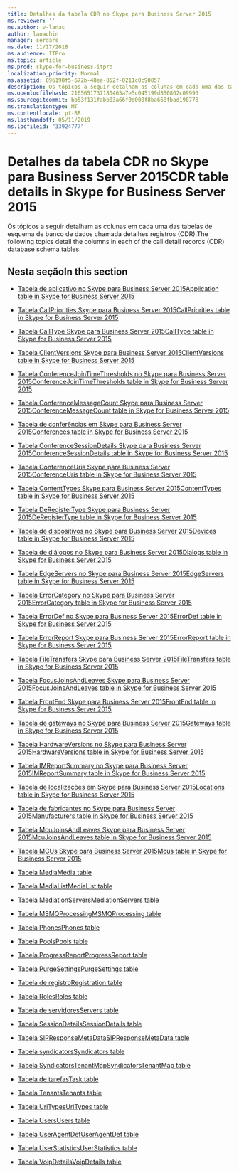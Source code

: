 ```yaml
---
title: Detalhes da tabela CDR no Skype para Business Server 2015
ms.reviewer: ''
ms.author: v-lanac
author: lanachin
manager: serdars
ms.date: 11/17/2018
ms.audience: ITPro
ms.topic: article
ms.prod: skype-for-business-itpro
localization_priority: Normal
ms.assetid: 896198f5-672b-48ea-852f-0211c0c90857
description: Os tópicos a seguir detalham as colunas em cada uma das tabelas de esquema de banco de dados chamada detalhes registros (CDR).
ms.openlocfilehash: 2165651737180465a7e5c045199d850862c09993
ms.sourcegitcommit: bb53f131fabb03a66f0d000f8ba668fbad190778
ms.translationtype: MT
ms.contentlocale: pt-BR
ms.lasthandoff: 05/11/2019
ms.locfileid: "33924777"
---
```

# <a name="cdr-table-details-in-skype-for-business-server-2015"></a><span data-ttu-id="69166-103">Detalhes da tabela CDR no Skype para Business Server 2015</span><span class="sxs-lookup"><span data-stu-id="69166-103">CDR table details in Skype for Business Server 2015</span></span>
 
<span data-ttu-id="69166-104">Os tópicos a seguir detalham as colunas em cada uma das tabelas de esquema de banco de dados chamada detalhes registros (CDR).</span><span class="sxs-lookup"><span data-stu-id="69166-104">The following topics detail the columns in each of the call detail records (CDR) database schema tables.</span></span>
  
## <a name="in-this-section"></a><span data-ttu-id="69166-105">Nesta seção</span><span class="sxs-lookup"><span data-stu-id="69166-105">In this section</span></span>

- [<span data-ttu-id="69166-106">Tabela de aplicativo no Skype para Business Server 2015</span><span class="sxs-lookup"><span data-stu-id="69166-106">Application table in Skype for Business Server 2015</span></span>](application.md)
    
- [<span data-ttu-id="69166-107">Tabela CallPriorities Skype para Business Server 2015</span><span class="sxs-lookup"><span data-stu-id="69166-107">CallPriorities table in Skype for Business Server 2015</span></span>](callpriorities.md)
    
- [<span data-ttu-id="69166-108">Tabela CallType Skype para Business Server 2015</span><span class="sxs-lookup"><span data-stu-id="69166-108">CallType table in Skype for Business Server 2015</span></span>](calltype.md)
    
- [<span data-ttu-id="69166-109">Tabela ClientVersions Skype para Business Server 2015</span><span class="sxs-lookup"><span data-stu-id="69166-109">ClientVersions table in Skype for Business Server 2015</span></span>](clientversions.md)
    
- [<span data-ttu-id="69166-110">Tabela ConferenceJoinTimeThresholds no Skype para Business Server 2015</span><span class="sxs-lookup"><span data-stu-id="69166-110">ConferenceJoinTimeThresholds table in Skype for Business Server 2015</span></span>](conferencejointimethresholds.md)
    
- [<span data-ttu-id="69166-111">Tabela ConferenceMessageCount Skype para Business Server 2015</span><span class="sxs-lookup"><span data-stu-id="69166-111">ConferenceMessageCount table in Skype for Business Server 2015</span></span>](conferencemessagecount.md)
    
- [<span data-ttu-id="69166-112">Tabela de conferências em Skype para Business Server 2015</span><span class="sxs-lookup"><span data-stu-id="69166-112">Conferences table in Skype for Business Server 2015</span></span>](conferences.md)
    
- [<span data-ttu-id="69166-113">Tabela ConferenceSessionDetails Skype para Business Server 2015</span><span class="sxs-lookup"><span data-stu-id="69166-113">ConferenceSessionDetails table in Skype for Business Server 2015</span></span>](conferencesessiondetails-0.md)
    
- [<span data-ttu-id="69166-114">Tabela ConferenceUris Skype para Business Server 2015</span><span class="sxs-lookup"><span data-stu-id="69166-114">ConferenceUris table in Skype for Business Server 2015</span></span>](conferenceuris.md)
    
- [<span data-ttu-id="69166-115">Tabela ContentTypes Skype para Business Server 2015</span><span class="sxs-lookup"><span data-stu-id="69166-115">ContentTypes table in Skype for Business Server 2015</span></span>](contenttypes.md)
    
- [<span data-ttu-id="69166-116">Tabela DeRegisterType Skype para Business Server 2015</span><span class="sxs-lookup"><span data-stu-id="69166-116">DeRegisterType table in Skype for Business Server 2015</span></span>](deregistertype.md)
    
- [<span data-ttu-id="69166-117">Tabela de dispositivos no Skype para Business Server 2015</span><span class="sxs-lookup"><span data-stu-id="69166-117">Devices table in Skype for Business Server 2015</span></span>](devices.md)
    
- [<span data-ttu-id="69166-118">Tabela de diálogos no Skype para Business Server 2015</span><span class="sxs-lookup"><span data-stu-id="69166-118">Dialogs table in Skype for Business Server 2015</span></span>](dialogs.md)
    
- [<span data-ttu-id="69166-119">Tabela EdgeServers no Skype para Business Server 2015</span><span class="sxs-lookup"><span data-stu-id="69166-119">EdgeServers table in Skype for Business Server 2015</span></span>](edgeservers.md)
    
- [<span data-ttu-id="69166-120">Tabela ErrorCategory no Skype para Business Server 2015</span><span class="sxs-lookup"><span data-stu-id="69166-120">ErrorCategory table in Skype for Business Server 2015</span></span>](errorcategory.md)
    
- [<span data-ttu-id="69166-121">Tabela ErrorDef no Skype para Business Server 2015</span><span class="sxs-lookup"><span data-stu-id="69166-121">ErrorDef table in Skype for Business Server 2015</span></span>](errordef.md)
    
- [<span data-ttu-id="69166-122">Tabela ErrorReport Skype para Business Server 2015</span><span class="sxs-lookup"><span data-stu-id="69166-122">ErrorReport table in Skype for Business Server 2015</span></span>](errorreport.md)
    
- [<span data-ttu-id="69166-123">Tabela FileTransfers Skype para Business Server 2015</span><span class="sxs-lookup"><span data-stu-id="69166-123">FileTransfers table in Skype for Business Server 2015</span></span>](filetransfers-0.md)
    
- [<span data-ttu-id="69166-124">Tabela FocusJoinsAndLeaves Skype para Business Server 2015</span><span class="sxs-lookup"><span data-stu-id="69166-124">FocusJoinsAndLeaves table in Skype for Business Server 2015</span></span>](focusjoinsandleaves.md)
    
- [<span data-ttu-id="69166-125">Tabela FrontEnd Skype para Business Server 2015</span><span class="sxs-lookup"><span data-stu-id="69166-125">FrontEnd table in Skype for Business Server 2015</span></span>](frontend.md)
    
- [<span data-ttu-id="69166-126">Tabela de gateways no Skype para Business Server 2015</span><span class="sxs-lookup"><span data-stu-id="69166-126">Gateways table in Skype for Business Server 2015</span></span>](gateways.md)
    
- [<span data-ttu-id="69166-127">Tabela HardwareVersions no Skype para Business Server 2015</span><span class="sxs-lookup"><span data-stu-id="69166-127">HardwareVersions table in Skype for Business Server 2015</span></span>](hardwareversions.md)
    
- [<span data-ttu-id="69166-128">Tabela IMReportSummary no Skype para Business Server 2015</span><span class="sxs-lookup"><span data-stu-id="69166-128">IMReportSummary table in Skype for Business Server 2015</span></span>](imreportsummary.md)
    
- [<span data-ttu-id="69166-129">Tabela de localizações em Skype para Business Server 2015</span><span class="sxs-lookup"><span data-stu-id="69166-129">Locations table in Skype for Business Server 2015</span></span>](locations.md)
    
- [<span data-ttu-id="69166-130">Tabela de fabricantes no Skype para Business Server 2015</span><span class="sxs-lookup"><span data-stu-id="69166-130">Manufacturers table in Skype for Business Server 2015</span></span>](manufacturers.md)
    
- [<span data-ttu-id="69166-131">Tabela McuJoinsAndLeaves Skype para Business Server 2015</span><span class="sxs-lookup"><span data-stu-id="69166-131">McuJoinsAndLeaves table in Skype for Business Server 2015</span></span>](mcujoinsandleaves.md)
    
- [<span data-ttu-id="69166-132">Tabela MCUs Skype para Business Server 2015</span><span class="sxs-lookup"><span data-stu-id="69166-132">Mcus table in Skype for Business Server 2015</span></span>](mcus.md)
    
- [<span data-ttu-id="69166-133">Tabela Media</span><span class="sxs-lookup"><span data-stu-id="69166-133">Media table</span></span>](media.md)
    
- [<span data-ttu-id="69166-134">Tabela MediaList</span><span class="sxs-lookup"><span data-stu-id="69166-134">MediaList table</span></span>](medialist.md)
    
- [<span data-ttu-id="69166-135">Tabela MediationServers</span><span class="sxs-lookup"><span data-stu-id="69166-135">MediationServers table</span></span>](mediationservers.md)
    
- [<span data-ttu-id="69166-136">Tabela MSMQProcessing</span><span class="sxs-lookup"><span data-stu-id="69166-136">MSMQProcessing table</span></span>](msmqprocessing.md)
    
- [<span data-ttu-id="69166-137">Tabela Phones</span><span class="sxs-lookup"><span data-stu-id="69166-137">Phones table</span></span>](phones.md)
    
- [<span data-ttu-id="69166-138">Tabela Pools</span><span class="sxs-lookup"><span data-stu-id="69166-138">Pools table</span></span>](pools.md)
    
- [<span data-ttu-id="69166-139">Tabela ProgressReport</span><span class="sxs-lookup"><span data-stu-id="69166-139">ProgressReport table</span></span>](progressreport.md)
    
- [<span data-ttu-id="69166-140">Tabela PurgeSettings</span><span class="sxs-lookup"><span data-stu-id="69166-140">PurgeSettings table</span></span>](purgesettings.md)
    
- [<span data-ttu-id="69166-141">Tabela de registro</span><span class="sxs-lookup"><span data-stu-id="69166-141">Registration table</span></span>](registration.md)
    
- [<span data-ttu-id="69166-142">Tabela Roles</span><span class="sxs-lookup"><span data-stu-id="69166-142">Roles table</span></span>](roles.md)
    
- [<span data-ttu-id="69166-143">Tabela de servidores</span><span class="sxs-lookup"><span data-stu-id="69166-143">Servers table</span></span>](servers.md)
    
- [<span data-ttu-id="69166-144">Tabela SessionDetails</span><span class="sxs-lookup"><span data-stu-id="69166-144">SessionDetails table</span></span>](sessiondetails.md)
    
- [<span data-ttu-id="69166-145">Tabela SIPResponseMetaData</span><span class="sxs-lookup"><span data-stu-id="69166-145">SIPResponseMetaData table</span></span>](sipresponsemetadata.md)
    
- [<span data-ttu-id="69166-146">Tabela syndicators</span><span class="sxs-lookup"><span data-stu-id="69166-146">Syndicators table</span></span>](syndicators.md)
    
- [<span data-ttu-id="69166-147">Tabela SyndicatorsTenantMap</span><span class="sxs-lookup"><span data-stu-id="69166-147">SyndicatorsTenantMap table</span></span>](syndicatorstenantmap.md)
    
- [<span data-ttu-id="69166-148">Tabela de tarefas</span><span class="sxs-lookup"><span data-stu-id="69166-148">Task table</span></span>](task.md)
    
- [<span data-ttu-id="69166-149">Tabela Tenants</span><span class="sxs-lookup"><span data-stu-id="69166-149">Tenants table</span></span>](tenants.md)
    
- [<span data-ttu-id="69166-150">Tabela UriTypes</span><span class="sxs-lookup"><span data-stu-id="69166-150">UriTypes table</span></span>](uritypes.md)
    
- [<span data-ttu-id="69166-151">Tabela Users</span><span class="sxs-lookup"><span data-stu-id="69166-151">Users table</span></span>](users.md)
    
- [<span data-ttu-id="69166-152">Tabela UserAgentDef</span><span class="sxs-lookup"><span data-stu-id="69166-152">UserAgentDef table</span></span>](useragentdef.md)
    
- [<span data-ttu-id="69166-153">Tabela UserStatistics</span><span class="sxs-lookup"><span data-stu-id="69166-153">UserStatistics table</span></span>](userstatistics.md)
    
- [<span data-ttu-id="69166-154">Tabela VoipDetails</span><span class="sxs-lookup"><span data-stu-id="69166-154">VoipDetails table</span></span>](voipdetails-0.md)
    

